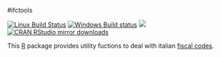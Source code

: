 #ifctools

[![Linux Build Status](https://travis-ci.org/lbraglia/ifctools.svg?branch=master)](https://travis-ci.org/lbraglia/ifctools)
[![Windows Build status](https://ci.appveyor.com/api/projects/status/github/lbraglia/ifctools?svg=true)](https://ci.appveyor.com/project/lbraglia/ifctools)
[![](http://www.r-pkg.org/badges/version/ifctools)](http://www.r-pkg.org/pkg/ifctools)
[![CRAN RStudio mirror downloads](http://cranlogs.r-pkg.org/badges/ifctools)](http://www.r-pkg.org/pkg/ifctools)

This [R](http://www.r-project.org/) package provides utility
fuctions to deal with italian [fiscal codes](http://en.wikipedia.org/wiki/Italian_fiscal_code_card).
